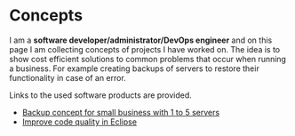 # Concepts

I am a **software developer/administrator/DevOps engineer** and on this page I am collecting concepts of projects I have worked on. The idea is to show cost efficient solutions to common problems that occur when running a business. For example creating backups of servers to restore their functionality in case of an error.

Links to the used software products are provided.

* [Backup concept for small business with 1 to 5 servers](backup/README.md)
* [Improve code quality in Eclipse](codequality/README.md)
